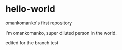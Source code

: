 # hello-world
omankomanko's first repository

I'm omankomanko, super diluted person in the world.

edited for the branch test
